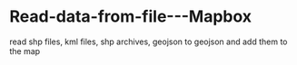 # Read-data-from-file---Mapbox

read shp files, kml files, shp archives, geojson to geojson and add them to the map
